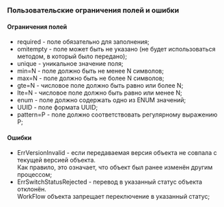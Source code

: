   ### Пользовательские ограничения полей и ошибки

  #### Ограничения полей
  - required - поле обязательно для заполнения;
  - omitempty - поле может быть не указано (не будет использоваться методом, в который было передано);
  - unique - уникальное значение поля;
  - min=N - поле должно быть не менее N символов;
  - max=N - поле должно быть не более N символов;
  - gte=N - числовое поле должно быть равно или более N;
  - lte=N - числовое поле должно быть равно или менее N;
  - enum - поле должно содержать одно из ENUM значений;
  - UUID - поле формата UUID;
  - pattern=P - поле должно соответствовать регулярному выражению P;

  #### Ошибки
  - ErrVersionInvalid - если передаваемая версия объекта не совпала с текущей версией объекта.\
    Как правило, это означает, что объект был ранее изменён другим процессом;
  - ErrSwitchStatusRejected - перевод в указанный статус объекта отклонён.\
    WorkFlow объекта запрещает переключение в указанный статус;